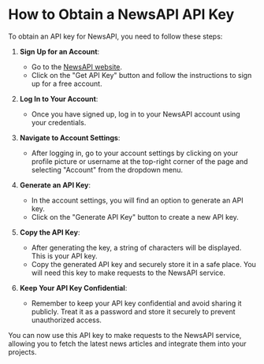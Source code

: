 # How to Obtain a NewsAPI API Key

To obtain an API key for NewsAPI, you need to follow these steps:

1. **Sign Up for an Account**:
   - Go to the [NewsAPI website](https://newsapi.org/).
   - Click on the "Get API Key" button and follow the instructions to sign up for a free account.

2. **Log In to Your Account**:
   - Once you have signed up, log in to your NewsAPI account using your credentials.

3. **Navigate to Account Settings**:
   - After logging in, go to your account settings by clicking on your profile picture or username at the top-right corner of the page and selecting "Account" from the dropdown menu.

4. **Generate an API Key**:
   - In the account settings, you will find an option to generate an API key.
   - Click on the "Generate API Key" button to create a new API key.

5. **Copy the API Key**:
   - After generating the key, a string of characters will be displayed. This is your API key.
   - Copy the generated API key and securely store it in a safe place. You will need this key to make requests to the NewsAPI service.

6. **Keep Your API Key Confidential**:
   - Remember to keep your API key confidential and avoid sharing it publicly. Treat it as a password and store it securely to prevent unauthorized access.

You can now use this API key to make requests to the NewsAPI service, allowing you to fetch the latest news articles and integrate them into your projects.